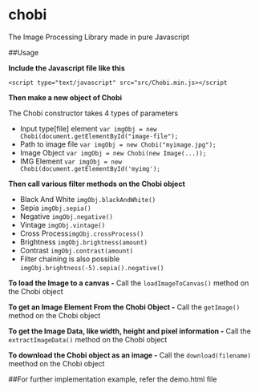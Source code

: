 # chobi
The Image Processing Library made in pure Javascript

##Usage

  __Include the Javascript file like this__
  
  `<script type="text/javascript" src="src/Chobi.min.js></script`
  
  __Then make a new object of Chobi__
  
The Chobi constructor takes 4 types of parameters
* Input type[file] element
    `var imgObj = new Chobi(document.getElementById("image-file");`
* Path to image file
    `var imgObj = new Chobi("myimage.jpg");`
* Image Object
    `var imgObj = new Chobi(new Image(...));`
* IMG Element
        `var imgObj = new Chobi(document.getElementById('myimg');`
  


__Then call various filter methods on the Chobi object__
- Black And White `imgObj.blackAndWhite()`
- Sepia `imgObj.sepia()`
- Negative `imgObj.negative()`
- Vintage `imgObj.vintage()`
- Cross Process`imgObj.crossProcess()`
- Brightness `imgObj.brightness(amount)`
- Contrast `imgObj.contrast(amount)`
- Filter chaining is also possible `imgObj.brightness(-5).sepia().negative()`


    	
__To load the Image to a canvas -__ Call the `loadImageToCanvas()` method on the Chobi object
  
__To get an Image Element From the Chobi Object -__ Call the `getImage()` method on the Chobi object
      
__To get the Image Data, like width, height and pixel information -__ Call the `extractImageData()` method on the Chobi object
      
__To download the Chobi object as an image -__ Call the `download(filename)` meethod on the Chobi object
      
  
##For further implementation example, refer the demo.html file
